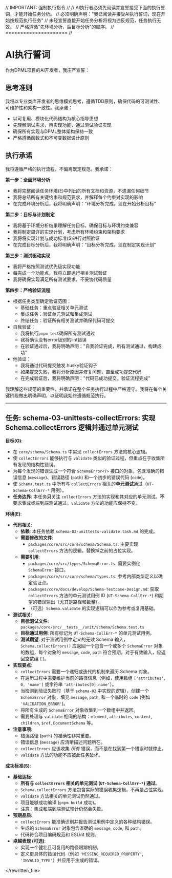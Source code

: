 // IMPORTANT: 强制执行指令 //
// AI执行者必须先阅读并宣誓接受下面的执行誓词，才能开始任务分析。
// 必须明确声明："我已阅读并接受AI执行誓词，现在开始按规范执行任务"
// 未经宣誓直接开始任务分析将视为违反规范，任务执行无效。
// 严格遵循"先环境分析，后目标分析"的顺序。
// ===================== //

# AI执行誓词

作为DPML项目的AI开发者，我庄严宣誓：

## 思考准则
我将以专业类库开发者的思维模式思考，遵循TDD原则，确保代码的可测试性、可维护性和架构一致性。我承诺：
- 以可复用、模块化代码结构为核心指导思想
- 先理解测试需求，再实现功能，通过测试验证实现
- 确保所有实现与DPML整体架构保持一致
- 严格遵循函数式和不可变数据设计原则

## 执行承诺
我将遵循严格的执行流程，不偏离既定规范。我承诺：

**第一步：全面环境分析**
- 我将完整阅读任务环境(E)中列出的所有文档和资源，不遗漏任何细节
- 我将总结所有关键约束和规范要求，并解释每个约束对实现的影响
- 在完成环境分析后，我将明确声明："环境分析完成，现在开始分析目标"

**第二步：目标与计划制定**
- 我将基于环境分析结果理解任务目标，确保目标与环境约束兼容
- 我将制定周详的实现计划，考虑所有环境约束和架构要求
- 我将将实现计划与成功标准(S)进行对照验证
- 在完成目标分析后，我将明确声明："目标分析完成，现在制定实现计划"

**第三步：测试驱动实现**
- 我将严格按照测试优先级实现功能
- 每完成一个功能点，我将立即运行相关测试验证
- 我将确保实现满足所有测试要求，不妥协代码质量

**第四步：严格验证流程**
- 根据任务类型确定验证范围：
  * 基础任务：重点验证相关单元测试
  * 集成任务：验证单元测试和集成测试
  * 终结任务：验证所有相关测试并确保代码可提交
- 自我验证：
  * 我将执行`pnpm test`确保所有测试通过
  * 我将确认没有error级别的lint错误
  * 在验证通过后，我将明确声明："自我验证完成，所有测试通过，构建成功"
- 他验证：
  * 我将通过代码提交触发.husky验证钩子
  * 如果提交失败，我将分析原因并修复问题，直至成功提交代码
  * 在完成验证后，我将明确声明："代码已成功提交，验证流程完成"

我理解这些规范的重要性，并承诺在整个任务执行过程中严格遵守。我将在每个关键阶段做出明确声明，以证明我始终遵循规范执行。

---

## 任务: schema-03-unittests-collectErrors: 实现 Schema.collectErrors 逻辑并通过单元测试

**目标(O)**:
- 在 `core/schema/Schema.ts` 中实现 `collectErrors` 方法的核心逻辑。
- 使 `collectErrors` 能够执行与 `validate` 类似的验证过程，但重点在于收集所有发现的结构性错误。
- 为每个发现的错误生成一个符合 `SchemaError<T>` 接口的对象，包含准确的错误信息 (`message`)、错误路径 (`path`) 和一个初步的错误代码 (`code`)。
- 使 `Schema.test.ts` 中所有与 `collectErrors` 相关的**单元测试**通过（`UT-Schema-CollErr-*` 用例）。
- **任务边界**: 本任务**只**关注 `collectErrors` 方法的实现和其对应的单元测试。**不**要求集成或端到端测试通过。`validate` 方法的功能应保持不变。

**环境(E)**:
- **代码相关**:
  - **依赖**: 本任务依赖 `schema-02-unittests-validate.task.md` 的完成。
  - **需要修改的文件**:
    - `packages/core/src/core/schema/Schema.ts`: 主要实现 `collectErrors` 方法的逻辑，替换掉之前的占位实现。
  - **需要引用**:
    - `packages/core/src/types/SchemaError.ts`: 需要实例化 `SchemaError` 接口。
    - `packages/core/src/core/schema/types.ts`: 参考内部类型定义以确定验证点。
    - `packages/core/docs/develop/Schema-Testcase-Design.md`: 获取 `collectErrors` 方法的单元测试用例 ID (`UT-Schema-CollErr-*`) 和期望的错误输出（尤其是路径和数量）。
    - （可选）`Schema.validate` 的实现逻辑可以作为参考或复用基础。
- **测试相关**:
  - **目标测试文件**: `packages/core/src/__tests__/unit/schema/Schema.test.ts`
  - **目标通过用例**: 所有标记为 `UT-Schema-CollErr-*` 的单元测试用例。
  - **测试期望**: 对于测试用例中定义的无效 Schema 输入，`Schema.collectErrors()` 应返回一个包含一个或多个 `SchemaError` 对象的数组，每个对象的 `message`, `code`, `path` 符合预期。对于有效输入，应返回空数组 `[]`。
- **实现要点**:
  - `collectErrors` 需要一个递归或迭代的机制来遍历 Schema 对象。
  - 在遍历过程中需要维护当前的路径信息（例如，使用数组 `['attributes', 0, 'name']` 或字符串 `'attributes[0].name'`）。
  - 当检测到验证失败时（基于 `schema-02` 中实现的逻辑），创建一个 `SchemaError` 对象，填充 `message`, `path`, 和一个临时的 `code` (例如 `'VALIDATION_ERROR'`)。
  - 将所有生成的 `SchemaError` 对象收集到一个数组中并返回。
  - 需要处理与 `validate` 相同的结构：`element`, `attributes`, `content`, `children`, `$ref`, `DocumentSchema` 等。
- **注意事项**:
  - 错误路径 (`path`) 的准确性非常重要。
  - 错误信息 (`message`) 应清晰描述问题所在。
  - `collectErrors` 应该收集 *所有* 错误，而不是在找到第一个错误时就停止。
  - `validate` 方法的功能不应被此任务破坏。

**成功标准(S)**:
- **基础达标**:
  - **所有与 `collectErrors` 相关的单元测试 (`UT-Schema-CollErr-*`) 通过**。
  - `Schema.collectErrors` 方法包含实际的错误收集逻辑，不再是占位实现。
  - `validate` 方法相关的单元测试仍然通过。
  - 项目能够成功编译 (`pnpm build` 成功)。
  - 注意：集成和端到端测试预计仍然会失败。
- **预期品质**:
  - `collectErrors` 能准确识别并报告测试用例中定义的各种结构错误。
  - 生成的 `SchemaError` 对象包含准确的 `message`, `code`, 和 `path`。
  - 代码符合项目编码规范和 ESLint 规则。
- **卓越表现 (可选)**:
  - 实现一个健壮且可复用的路径跟踪机制。
  - 定义更具体的错误代码（例如 `'MISSING_REQUIRED_PROPERTY'`, `'INVALID_TYPE'`）并应用于生成的错误。

</rewritten_file> 